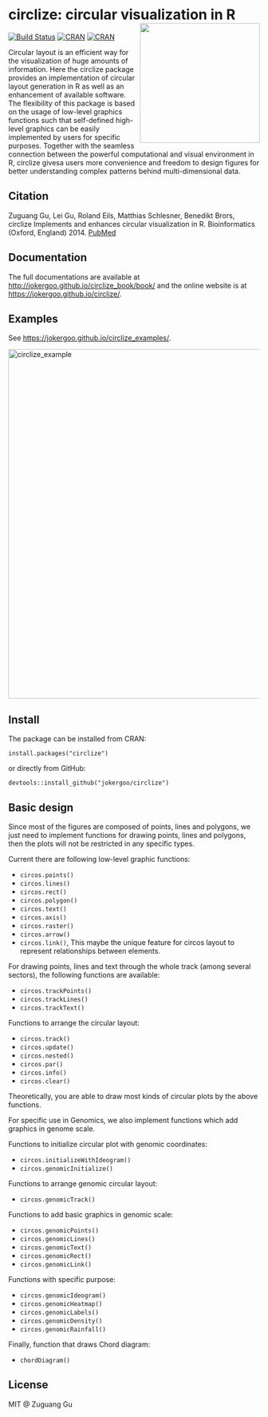 

# circlize: circular visualization in R <a href="http://jokergoo.github.io/circlize_book/book/"><img src="http://jokergoo.github.io/circlize_book/book/images/circlize_cover.jpg" width=240 align="right" ></a>


[![Build Status](https://travis-ci.org/jokergoo/circlize.svg)](https://travis-ci.org/jokergoo/circlize)
[![CRAN](http://www.r-pkg.org/badges/version/circlize)](https://cran.r-project.org/web/packages/circlize/index.html) 
[![CRAN](https://cranlogs.r-pkg.org/badges/grand-total/circlize)](https://cran.r-project.org/web/packages/circlize/index.html) 

Circular layout is an efficient way for the visualization of huge 
    amounts of information. Here the circlize package provides an implementation 
    of circular layout generation in R as well as an enhancement of available 
    software. The flexibility of this package is based on the usage of low-level 
    graphics functions such that self-defined high-level graphics can be easily 
    implemented by users for specific purposes. Together with the seamless 
    connection between the powerful computational and visual environment in R, 
    circlize givesa users more convenience and freedom to design figures for 
    better understanding complex patterns behind multi-dimensional data.

## Citation

Zuguang Gu, Lei Gu, Roland Eils, Matthias Schlesner, Benedikt Brors, circlize Implements and enhances circular visualization in R. Bioinformatics (Oxford, England) 2014. [PubMed](http://www.ncbi.nlm.nih.gov/pubmed/24930139)

## Documentation

The full documentations are available at http://jokergoo.github.io/circlize_book/book/ and the online website is at https://jokergoo.github.io/circlize/.

## Examples

See https://jokergoo.github.io/circlize_examples/.

<img width="700" alt="circlize_example" src="http://jokergoo.github.io/circlize_book/book/images/ciclize_examples.jpg">

## Install

The package can be installed from CRAN:

```
install.packages("circlize")
```

or directly from GitHub:

```
devtools::install_github("jokergoo/circlize")
```

## Basic design

Since most of the figures are composed of points, lines and polygons, 
we just need to implement functions for drawing points, lines and polygons,
then the plots will not be restricted in any specific types.

Current there are following low-level graphic functions: 

- `circos.points()`
- `circos.lines()`
- `circos.rect()`
- `circos.polygon()`
- `circos.text()`
- `circos.axis()`
- `circos.raster()`
- `circos.arrow()`
- `circos.link()`, This maybe the unique feature for circos layout to represent relationships between elements.
 
For drawing points, lines and text through the whole track (among several sectors), the following 
functions are available:

- `circos.trackPoints()`
- `circos.trackLines()`
- `circos.trackText()`

Functions to arrange the circular layout:

- `circos.track()`
- `circos.update()`
- `circos.nested()`
- `circos.par()`
- `circos.info()`
- `circos.clear()`

Theoretically, you are able to draw most kinds of circular plots by the above functions.

For specific use in Genomics, we also implement functions which add graphics in genome scale.

Functions to initialize circular plot with genomic coordinates:
 
- `circos.initializeWithIdeogram()`
- `circos.genomicInitialize()`

Functions to arrange genomic circular layout:

- `circos.genomicTrack()`

Functions to add basic graphics in genomic scale:

- `circos.genomicPoints()`
- `circos.genomicLines()`
- `circos.genomicText()`
- `circos.genomicRect()`
- `circos.genomicLink()`

Functions with specific purpose:

- `circos.genomicIdeogram()`
- `circos.genomicHeatmap()`
- `circos.genomicLabels()`
- `circos.genomicDensity()`
- `circos.genomicRainfall()`

Finally, function that draws Chord diagram:

- `chordDiagram()`


## License

MIT @ Zuguang Gu

